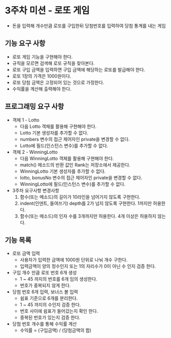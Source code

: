 # 3주차 미션 - 로또 게임

 - 돈을 입력해 개수만큼 로또를 구입한뒤 당첨번호를 입력하여 당첨 통계를 내는 게임

## 기능 요구 사항

 * 로또 게임 기능을 구현해야 한다.
 * 규칙을 모르면 검색해 로또 규칙을 찾아본다.
 * 로또 구입 금액을 입력하면 구입 금액에 해당하는 로또를 발급해야 한다.
 * 로또 1장의 가격은 1000원이다.
 * 로또 당첨 금액은 고정되어 있는 것으로 가정한다.
 * 수익률을 계산해 출력해야 한다.

## 프로그래밍 요구 사항
 * 객체 1 - Lotto
 	* 다음 Lotto 객체를 활용해 구현해야 한다.
 	* Lotto 기본 생성자를 추가할 수 없다.
 	* numbers 변수의 접근 제어자인 private을 변경할 수 없다.
 	* Lotto에 필드(인스턴스 변수)를 추가할 수 없다.
 * 객체 2 - WinningLotto
 	* 다음 WinningLotto 객체를 활용해 구현해야 한다.
 	* match() 메소드의 반환 값인 Rank는 저장소에서 제공한다.
 	* WinningLotto 기본 생성자를 추가할 수 없다.
 	* lotto, bonusNo 변수의 접근 제어자인 private을 변경할 수 없다.
 	* WinningLotto에 필드(인스턴스 변수)를 추가할 수 없다.
 * 3주차 요구사항 변경사항
 	1. 함수(또는 메소드)의 길이가 10라인을 넘어가지 않도록 구현한다.
	2. indent(인덴트, 들여쓰기) depth를 2가 넘지 않도록 구현한다. 1까지만 허용한다.
	3. 함수(또는 메소드)의 인자 수를 3개까지만 허용한다. 4개 이상은 허용하지 않는다.

## 기능 목록
 * 로또 금액 입력
 	* 사용자가 입력한 금액에 1000원 단위로 나눠 개수 구한다.
 	* 입력금액이 양의 정수인지 또는 1의 자리수가 0이 아닌 수 인지 검증 한다.
 * 구입 개수 만큼 로또 번호 6개 생성
 	* 1 ~ 45 까지의 번호를 6개 임의 생성한다.
 	* 번호가 중복되지 않게 한다.
 * 당첨 번호 6개 입력, 보너스 볼 입력
 	* 쉼표 기준으로 6개를 분리한다.
 	* 1 ~ 45 까지의 수인지 검증 한다.
 	* 번호 사이에 쉼표가 들어갔는지 확인 한다.
 	* 중복된 번호가 있는지 검증 한다.
 * 당첨 번호 개수를 통해 수익률 계산
 	* 수익률 = (구입금액) / (당첨금액의 합)